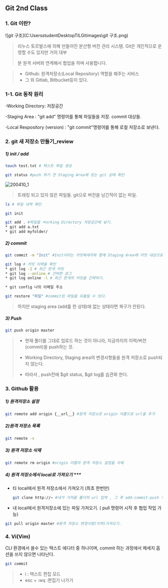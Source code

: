 

## Git 2nd Class 

### 1. Git 이란?

![git 구조](C:UsersstudentDesktopTILGitimages\git 구조.png)

>  리누스 토르발스에 의해 만들어진 분산형 버전 관리 시스템.  Git은 개인적으로 운영할 수도 있지만 거의 대부
>
> 분 원격 서버와 연계해서 협업을 하며 사용합니다.

> * Github:  원격저장소(Local Repository) 역할을 해주는 서비스 
> * 그 외 Gitlab, Bitbucket등이 있다.

### 1-1. Git 동작 원리

-Working Directory: 저장공간

-Staging Area : "git add" 명령어를 통해 파일들을 저장. commit 대상들. 

 -Local Respository (version) : "git commit"명령어를 통해 로컬 저장소로 보낸다.



### 2. git 새 저장소 만들기_review 

##### 1) init / add

```bash
touch test.txt # 텍스트 파일 생성 

git status #push 하기 전 Staging Area에 있는 git 상태 확인

```

![200410_1](C:UsersstudentDesktopTILGitimages\200410_1.JPG)

> 트래킹 되고 있지 않은 파일들.
> git으로 버전을 남긴적이 없는 파일.

```bash
ls # 파일 내역 확인

git init 

git add . #파일을 ㅉorking Directory 저장공간에 넣기.
* git add a.txt 
* git add myfolder/ 
```



##### 2) commit 

``` bash
git commit -m "Init" #Init이라는 커밋메세지와 함께 Staging Area에 커밋 대상으로 옮김.

git log # 커밋 이력을 확인
* git log -1 # 최근 한개 커밋
* git log --online # 간략한 로그
* git log online -l # 최근 한개의 커밋을 간략하기.

* git config 나의 이메일 주소


```

```bash
git restore "파일" #commit된 파일을 되돌릴 수 있다. 
```

>  하지만 staging area (add를 한 상태)에 없는 상태라면 복구가 안된다.



##### 3) Push

``` bash
git push origin master
```

> * 현재 폴더를 그대로 업로드 하는 것이 아니라, 지금까지의 이력/버전(commit)을 push하는 것.
>
> * Working Directory, Staging area의 변경사항들을 원격 저장소로 push되지 않는다.
> * 따라서 ,  push전에  $git status, $git log를 습관화 한다.



### 3. Github 활용

##### 1) 원격저장소 설정

```bash
git remote add origin {__url__} #원격 저장소로 origin 이름으로 url을 추가
```

##### 2)원격 저장소 목록

``` bash
git remote -v
```

##### 3) 원격 저장소 삭제

``` bash
git remote rm origin #origin 이름의 원격 저장소 설정을 삭제
```

##### 4) 원격 저장소에서 local로 가져오기  ***

* 타 local에서 원격 저장소에서 가져오기 (최초 한번만)

  ```bash
  git clone http://~ #내가 가져올 폴더의 url 입력 , 그 후 add-commit-push 작업 가능 
  ```

* 내 local에서 원격저장소에 있는 파일 가져오기. ( pull 명령어 시작 후 협업 작업 가능)

``` bash
git pull origin master #원격 저장소 변경사항(이력)가져오기. 
```

### 4. Vi(Vim)

CLI 환경에서 쓸수 있는 텍스트 에디터 중 하나이며,  commit 하는 과정에서 메세지 옵션을 쓰지 않으면 나타난다.

``` bash
git commit
```

> * i   : 텍스트 편집 모드
> * esc + :wq  :편집기 나가기